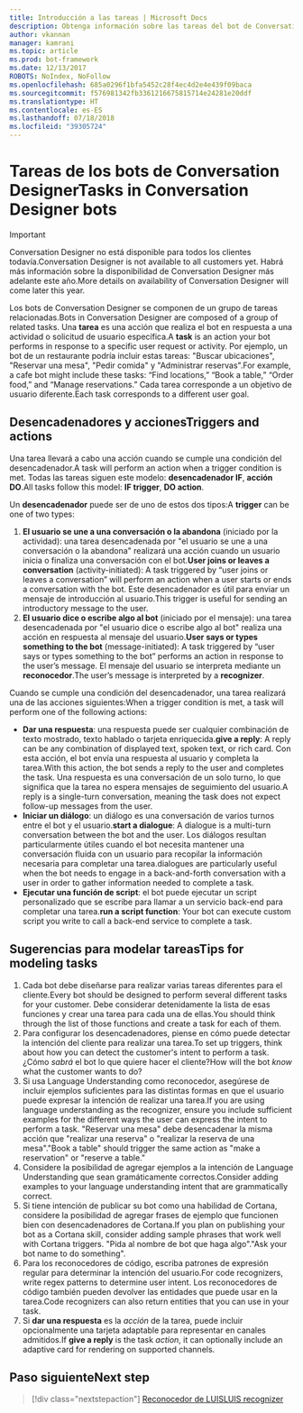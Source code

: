 ```yaml
---
title: Introducción a las tareas | Microsoft Docs
description: Obtenga información sobre las tareas del bot de Conversation Designer.
author: vkannan
manager: kamrani
ms.topic: article
ms.prod: bot-framework
ms.date: 12/13/2017
ROBOTS: NoIndex, NoFollow
ms.openlocfilehash: 685a0296f1bfa5452c28f4ec4d2e4e439f09baca
ms.sourcegitcommit: f576981342fb3361216675815714e24281e20ddf
ms.translationtype: HT
ms.contentlocale: es-ES
ms.lasthandoff: 07/18/2018
ms.locfileid: "39305724"
---
```

# <a name="tasks-in-conversation-designer-bots"></a><span data-ttu-id="0a11b-103">Tareas de los bots de Conversation Designer</span><span class="sxs-lookup"><span data-stu-id="0a11b-103">Tasks in Conversation Designer bots</span></span>
> [!IMPORTANT]
> <span data-ttu-id="0a11b-104">Conversation Designer no está disponible para todos los clientes todavía.</span><span class="sxs-lookup"><span data-stu-id="0a11b-104">Conversation Designer is not available to all customers yet.</span></span> <span data-ttu-id="0a11b-105">Habrá más información sobre la disponibilidad de Conversation Designer más adelante este año.</span><span class="sxs-lookup"><span data-stu-id="0a11b-105">More details on availability of Conversation Designer will come later this year.</span></span>

<span data-ttu-id="0a11b-106">Los bots de Conversation Designer se componen de un grupo de tareas relacionadas.</span><span class="sxs-lookup"><span data-stu-id="0a11b-106">Bots in Conversation Designer are composed of a group of related tasks.</span></span> <span data-ttu-id="0a11b-107">Una **tarea** es una acción que realiza el bot en respuesta a una actividad o solicitud de usuario específica.</span><span class="sxs-lookup"><span data-stu-id="0a11b-107">A **task** is an action your bot performs in response to a specific user request or activity.</span></span> <span data-ttu-id="0a11b-108">Por ejemplo, un bot de un restaurante podría incluir estas tareas: "Buscar ubicaciones", "Reservar una mesa", "Pedir comida" y "Administrar reservas".</span><span class="sxs-lookup"><span data-stu-id="0a11b-108">For example, a cafe bot might include these tasks: “Find locations,” “Book a table,” “Order food,” and “Manage reservations.”</span></span> <span data-ttu-id="0a11b-109">Cada tarea corresponde a un objetivo de usuario diferente.</span><span class="sxs-lookup"><span data-stu-id="0a11b-109">Each task corresponds to a different user goal.</span></span> 

## <a name="triggers-and-actions"></a><span data-ttu-id="0a11b-110">Desencadenadores y acciones</span><span class="sxs-lookup"><span data-stu-id="0a11b-110">Triggers and actions</span></span>
<span data-ttu-id="0a11b-111">Una tarea llevará a cabo una acción cuando se cumple una condición del desencadenador.</span><span class="sxs-lookup"><span data-stu-id="0a11b-111">A task will perform an action when a trigger condition is met.</span></span> <span data-ttu-id="0a11b-112">Todas las tareas siguen este modelo: **desencadenador IF**, **acción DO**.</span><span class="sxs-lookup"><span data-stu-id="0a11b-112">All tasks follow this model: **IF trigger**, **DO action**.</span></span>

<span data-ttu-id="0a11b-113">Un **desencadenador** puede ser de uno de estos dos tipos:</span><span class="sxs-lookup"><span data-stu-id="0a11b-113">A **trigger** can be one of two types:</span></span>
1. <span data-ttu-id="0a11b-114">**El usuario se une a una conversación o la abandona** (iniciado por la actividad): una tarea desencadenada por "el usuario se une a una conversación o la abandona" realizará una acción cuando un usuario inicia o finaliza una conversación con el bot.</span><span class="sxs-lookup"><span data-stu-id="0a11b-114">**User joins or leaves a conversation** (activity-initiated): A task triggered by “user joins or leaves a conversation” will perform an action when a user starts or ends a conversation with the bot.</span></span> <span data-ttu-id="0a11b-115">Este desencadenador es útil para enviar un mensaje de introducción al usuario.</span><span class="sxs-lookup"><span data-stu-id="0a11b-115">This trigger is useful for sending an introductory message to the user.</span></span> 
2. <span data-ttu-id="0a11b-116">**El usuario dice o escribe algo al bot** (iniciado por el mensaje): una tarea desencadenada por "el usuario dice o escribe algo al bot" realiza una acción en respuesta al mensaje del usuario.</span><span class="sxs-lookup"><span data-stu-id="0a11b-116">**User says or types something to the bot** (message-initiated): A task triggered by “user says or types something to the bot” performs an action in response to the user’s message.</span></span> <span data-ttu-id="0a11b-117">El mensaje del usuario se interpreta mediante un **reconocedor**.</span><span class="sxs-lookup"><span data-stu-id="0a11b-117">The user’s message is interpreted by a **recognizer**.</span></span>

<span data-ttu-id="0a11b-118">Cuando se cumple una condición del desencadenador, una tarea realizará una de las acciones siguientes:</span><span class="sxs-lookup"><span data-stu-id="0a11b-118">When a trigger condition is met, a task will perform one of the following actions:</span></span>
- <span data-ttu-id="0a11b-119">**Dar una respuesta**: una respuesta puede ser cualquier combinación de texto mostrado, texto hablado o tarjeta enriquecida.</span><span class="sxs-lookup"><span data-stu-id="0a11b-119">**give a reply**: A reply can be any combination of displayed text, spoken text, or rich card.</span></span> <span data-ttu-id="0a11b-120">Con esta acción, el bot envía una respuesta al usuario y completa la tarea.</span><span class="sxs-lookup"><span data-stu-id="0a11b-120">With this action, the bot sends a reply to the user and completes the task.</span></span> <span data-ttu-id="0a11b-121">Una respuesta es una conversación de un solo turno, lo que significa que la tarea no espera mensajes de seguimiento del usuario.</span><span class="sxs-lookup"><span data-stu-id="0a11b-121">A reply is a single-turn conversation, meaning the task does not expect follow-up messages from the user.</span></span>
- <span data-ttu-id="0a11b-122">**Iniciar un diálogo**: un diálogo es una conversación de varios turnos entre el bot y el usuario.</span><span class="sxs-lookup"><span data-stu-id="0a11b-122">**start a dialogue**: A dialogue is a multi-turn conversation between the bot and the user.</span></span> <span data-ttu-id="0a11b-123">Los diálogos resultan particularmente útiles cuando el bot necesita mantener una conversación fluida con un usuario para recopilar la información necesaria para completar una tarea.</span><span class="sxs-lookup"><span data-stu-id="0a11b-123">dialogues are particularly useful when the bot needs to engage in a back-and-forth conversation with a user in order to gather information needed to complete a task.</span></span>
- <span data-ttu-id="0a11b-124">**Ejecutar una función de script**: el bot puede ejecutar un script personalizado que se escribe para llamar a un servicio back-end para completar una tarea.</span><span class="sxs-lookup"><span data-stu-id="0a11b-124">**run a script function**: Your bot can execute custom script you write to call a back-end service to complete a task.</span></span>

## <a name="tips-for-modeling-tasks"></a><span data-ttu-id="0a11b-125">Sugerencias para modelar tareas</span><span class="sxs-lookup"><span data-stu-id="0a11b-125">Tips for modeling tasks</span></span>

1. <span data-ttu-id="0a11b-126">Cada bot debe diseñarse para realizar varias tareas diferentes para el cliente.</span><span class="sxs-lookup"><span data-stu-id="0a11b-126">Every bot should be designed to perform several different tasks for your customer.</span></span> <span data-ttu-id="0a11b-127">Debe considerar detenidamente la lista de esas funciones y crear una tarea para cada una de ellas.</span><span class="sxs-lookup"><span data-stu-id="0a11b-127">You should think through the list of those functions and create a task for each of them.</span></span>
2. <span data-ttu-id="0a11b-128">Para configurar los desencadenadores, piense en cómo puede detectar la intención del cliente para realizar una tarea.</span><span class="sxs-lookup"><span data-stu-id="0a11b-128">To set up triggers, think about how you can detect the customer's intent to perform a task.</span></span> <span data-ttu-id="0a11b-129">¿Cómo *sabrá* el bot lo que quiere hacer el cliente?</span><span class="sxs-lookup"><span data-stu-id="0a11b-129">How will the bot *know* what the customer wants to do?</span></span>
3. <span data-ttu-id="0a11b-130">Si usa Language Understanding como reconocedor, asegúrese de incluir ejemplos suficientes para las distintas formas en que el usuario puede expresar la intención de realizar una tarea.</span><span class="sxs-lookup"><span data-stu-id="0a11b-130">If you are using language understanding as the recognizer, ensure you include sufficient examples for the different ways the user can express the intent to perform a task.</span></span> <span data-ttu-id="0a11b-131">"Reservar una mesa" debe desencadenar la misma acción que "realizar una reserva" o "realizar la reserva de una mesa".</span><span class="sxs-lookup"><span data-stu-id="0a11b-131">"Book a table" should trigger the same action as "make a reservation" or "reserve a table."</span></span>
4. <span data-ttu-id="0a11b-132">Considere la posibilidad de agregar ejemplos a la intención de Language Understanding que sean gramáticamente correctos.</span><span class="sxs-lookup"><span data-stu-id="0a11b-132">Consider adding examples to your language understanding intent that are grammatically correct.</span></span>
5. <span data-ttu-id="0a11b-133">Si tiene intención de publicar su bot como una habilidad de Cortana, considere la posibilidad de agregar frases de ejemplo que funcionen bien con desencadenadores de Cortana.</span><span class="sxs-lookup"><span data-stu-id="0a11b-133">If you plan on publishing your bot as a Cortana skill, consider adding sample phrases that work well with Cortana triggers.</span></span> <span data-ttu-id="0a11b-134">"Pida al nombre de bot que haga algo".</span><span class="sxs-lookup"><span data-stu-id="0a11b-134">"Ask your bot name to do something".</span></span> 
6. <span data-ttu-id="0a11b-135">Para los reconocedores de código, escriba patrones de expresión regular para determinar la intención del usuario.</span><span class="sxs-lookup"><span data-stu-id="0a11b-135">For code recognizers, write regex patterns to determine user intent.</span></span> <span data-ttu-id="0a11b-136">Los reconocedores de código también pueden devolver las entidades que puede usar en la tarea.</span><span class="sxs-lookup"><span data-stu-id="0a11b-136">Code recognizers can also return entities that you can use in your task.</span></span>
7. <span data-ttu-id="0a11b-137">Si **dar una respuesta** es la *acción* de la tarea, puede incluir opcionalmente una tarjeta adaptable para representar en canales admitidos.</span><span class="sxs-lookup"><span data-stu-id="0a11b-137">If **give a reply** is the task *action*, it can optionally include an adaptive card for rendering on supported channels.</span></span>

## <a name="next-step"></a><span data-ttu-id="0a11b-138">Paso siguiente</span><span class="sxs-lookup"><span data-stu-id="0a11b-138">Next step</span></span>
> [!div class="nextstepaction"]
> [<span data-ttu-id="0a11b-139">Reconocedor de LUIS</span><span class="sxs-lookup"><span data-stu-id="0a11b-139">LUIS recognizer</span></span>](conversation-designer-luis.md)
